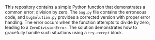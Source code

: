 This repository contains a simple Python function that demonstrates a common error: division by zero. The `bug.py` file contains the erroneous code, and `bugSolution.py` provides a corrected version with proper error handling.  The error occurs when the function attempts to divide by zero, leading to a `ZeroDivisionError`. The solution demonstrates how to gracefully handle such situations using a `try-except` block.